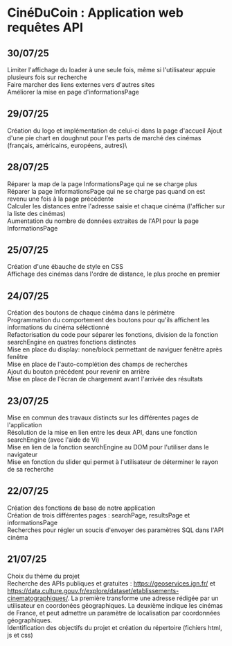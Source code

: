 # CinéDuCoin : Application web requêtes API

## 30/07/25
Limiter l'affichage du loader à une seule fois, même si l'utilisateur appuie plusieurs fois sur recherche\
Faire marcher des liens externes vers d'autres sites\
Améliorer la mise en page d'informationsPage
## 29/07/25
Création du logo et implémentation de celui-ci dans la page d'accueil
Ajout d'une pie chart en doughnut pour l'es parts de marché des cinémas (français, américains, européens, autres)\
## 28/07/25
Réparer la map de la page InformationsPage qui ne se charge plus\
Réparer la page InformationsPage qui ne se charge pas quand on est revenu une fois à la page précédente\
Calculer les distances entre l'adresse saisie et chaque cinéma (l'afficher sur la liste des cinémas)\
Aumentation du nombre de données extraites de l'API pour la page InformationsPage
## 25/07/25
Création d'une ébauche de style en CSS\
Affichage des cinémas dans l'ordre de distance, le plus proche en premier
## 24/07/25
Création des boutons de chaque cinéma dans le périmètre\
Programmation du comportement des boutons pour qu'ils affichent les informations du cinéma séléctionné\
Refactorisation du code pour séparer les fonctions, division de la fonction searchEngine en quatres fonctions distinctes\
Mise en place du display: none/block permettant de naviguer fenêtre après fenêtre\
Mise en place de l'auto-complétion des champs de recherches\
Ajout du bouton précédent pour revenir en arrière\
Mise en place de l'écran de chargement avant l'arrivée des résultats
## 23/07/25
Mise en commun des travaux distincts sur les différentes pages de l'application\
Résolution de la mise en lien entre les deux API, dans une fonction searchEngine (avec l'aide de Vi)\
Mise en lien de la fonction searchEngine au DOM pour l'utiliser dans le navigateur\
Mise en fonction du slider qui permet à l'utilisateur de déterminer le rayon de sa recherche
## 22/07/25
Création des fonctions de base de notre application\
Création de trois différentes pages : searchPage, resultsPage et informationsPage\
Recherches pour régler un soucis d'envoyer des paramètres SQL dans l'API cinéma
## 21/07/25
Choix du thème du projet\
Recherche des APIs publiques et gratuites : https://geoservices.ign.fr/ et https://data.culture.gouv.fr/explore/dataset/etablissements-cinematographiques/. La première transforme une adresse rédigée par un utilisateur en coordonées géographiques. La deuxième indique les cinémas de France, et peut admettre un paramètre de localisation par coordonnées géographiques.\
Identification des objectifs du projet et création du répertoire (fichiers html, js et css)